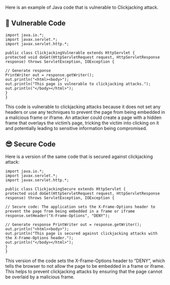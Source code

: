 Here is an example of Java code that is vulnerable to Clickjacking attack.

## 🥺 Vulnerable Code
```
import java.io.*; 
import javax.servlet.*; 
import javax.servlet.http.*; 

public class ClickjackingVulnerable extends HttpServlet { 
protected void doGet(HttpServletRequest request, HttpServletResponse response) throws ServletException, IOException { 

// Generate response 
PrintWriter out = response.getWriter(); 
out.println("<html><body>"); 
out.println("This page is vulnerable to clickjacking attacks."); 
out.println("</body></html>"); 
} 
}
```
This code is vulnerable to clickjacking attacks because it does not set any headers or use any techniques to prevent the page from being embedded in a malicious frame or iframe. An attacker could create a page with a hidden frame that overlays the victim’s page, tricking the victim into clicking on it and potentially leading to sensitive information being compromised.

## 😎 Secure Code
Here is a version of the same code that is secured against clickjacking attack:

```
import java.io.*; 
import javax.servlet.*; 
import javax.servlet.http.*; 

public class ClickjackingSecure extends HttpServlet { 
protected void doGet(HttpServletRequest request, HttpServletResponse response) throws ServletException, IOException { 

// Secure code: The application sets the X-Frame-Options header to prevent the page from being embedded in a frame or iframe 
response.setHeader("X-Frame-Options", "DENY"); 

// Generate response PrintWriter out = response.getWriter(); 
out.println("<html><body>"); 
out.println("This page is secured against clickjacking attacks with the X-Frame-Options header."); 
out.println("</body></html>"); 
} 
}
```
This version of the code sets the X-Frame-Options header to “DENY“, which tells the browser to not allow the page to be embedded in a frame or iframe. This helps to prevent clickjacking attacks by ensuring that the page cannot be overlaid by a malicious frame.
